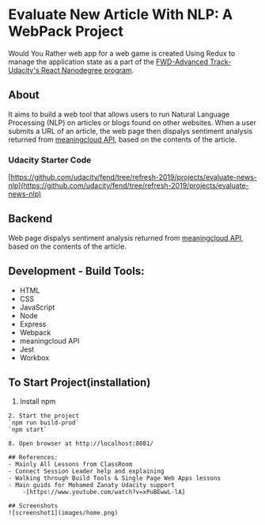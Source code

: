 
# Evaluate New Article With NLP: A WebPack Project
Would You Rather web app for a web game is created Using Redux to manage the application state as a part of the [FWD-Advanced Track-Udacity's React Nanodegree program](https://egfwd.com/).

## About
It aims to build a web tool that allows users to run Natural Language Processing (NLP) on articles or blogs found on other websites. When a user submits a URL of an article, the web page then dispalys sentiment analysis returned from [meaningcloud API](https://www.meaningcloud.com/products/sentiment-analysis), based on the contents of the article.


### Udacity Starter Code
[https://github.com/udacity/fend/tree/refresh-2019/projects/evaluate-news-nlp](https://github.com/udacity/fend/tree/refresh-2019/projects/evaluate-news-nlp)

## Backend
Web page dispalys sentiment analysis returned from [meaningcloud API](https://www.meaningcloud.com/products/sentiment-analysis), based on the contents of the article.

## Development - Build Tools:
* HTML
* CSS
* JavaScript
* Node
* Express
* Webpack
* meaningcloud API
* Jest
* Workbox

## To Start Project(installation)
1. Install npm
```
2. Start the project
`npm run build-prod` 
`npm start`

8. Open browser at http://localhost:8081/

## References:
- Mainly All Lessons from ClassRoom
- Connect Session Leader help and explaining
- Walking through Build Tools & Single Page Web Apps lessons
- Main guids for Mohamed Zanaty Udacity support
	-[https://www.youtube.com/watch?v=xPuBEwwL-lA]

## Screenshots
![screenshot1](images/home.png)